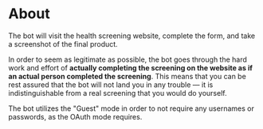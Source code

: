 # About

The bot will visit the health screening website, complete the form, and take a screenshot of the final product.

In order to seem as legitimate as possible, the bot goes through the hard work and effort of **actually
completing the screening on the website as if an actual person completed the screening**. This means that you can
be rest assured that the bot will not land you in any trouble — it is indistinguishable from a real screening that you
would do yourself.

The bot utilizes the "Guest" mode in order to not require any usernames or passwords, as the OAuth mode requires.
